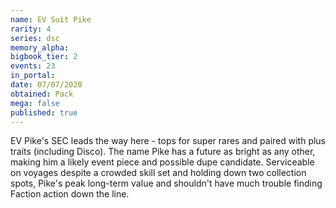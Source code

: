 ```yaml
---
name: EV Suit Pike
rarity: 4
series: dsc
memory_alpha:
bigbook_tier: 2
events: 23
in_portal:
date: 07/07/2020
obtained: Pack
mega: false
published: true
---
```


EV Pike's SEC leads the way here - tops for super rares and paired with plus traits (including Disco). The name Pike has a future as bright as any other, making him a likely event piece and possible dupe candidate. Serviceable on voyages despite a crowded skill set and holding down two collection spots, Pike's peak long-term value and shouldn't have much trouble finding Faction action down the line.
